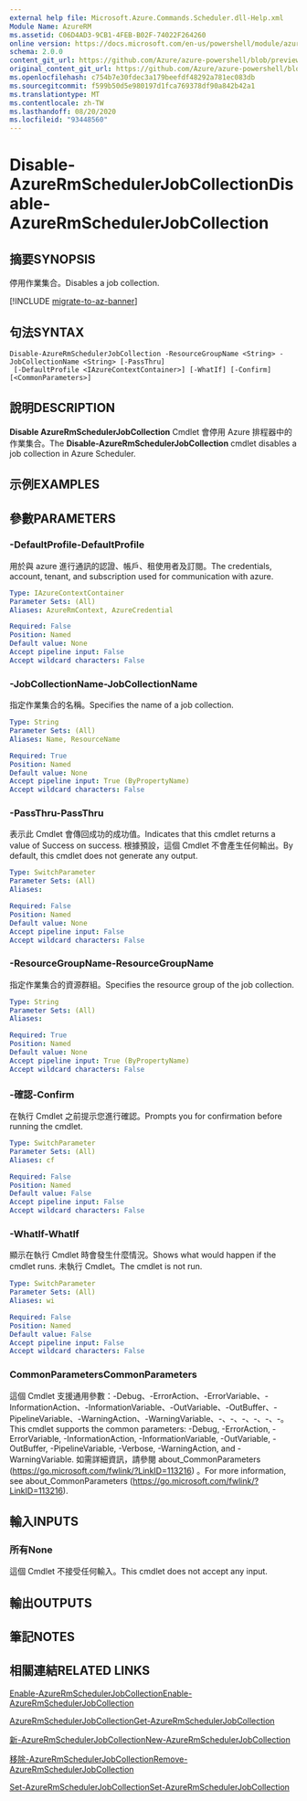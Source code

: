 ```yaml
---
external help file: Microsoft.Azure.Commands.Scheduler.dll-Help.xml
Module Name: AzureRM
ms.assetid: C06D4AD3-9CB1-4FEB-B02F-74022F264260
online version: https://docs.microsoft.com/en-us/powershell/module/azurerm.scheduler/disable-azurermschedulerjobcollection
schema: 2.0.0
content_git_url: https://github.com/Azure/azure-powershell/blob/preview/src/ResourceManager/Scheduler/Commands.Scheduler/help/Disable-AzureRmSchedulerJobCollection.md
original_content_git_url: https://github.com/Azure/azure-powershell/blob/preview/src/ResourceManager/Scheduler/Commands.Scheduler/help/Disable-AzureRmSchedulerJobCollection.md
ms.openlocfilehash: c754b7e30fdec3a179beefdf48292a781ec083db
ms.sourcegitcommit: f599b50d5e980197d1fca769378df90a842b42a1
ms.translationtype: MT
ms.contentlocale: zh-TW
ms.lasthandoff: 08/20/2020
ms.locfileid: "93448560"
---
```

# <span data-ttu-id="0ade4-101">Disable-AzureRmSchedulerJobCollection</span><span class="sxs-lookup"><span data-stu-id="0ade4-101">Disable-AzureRmSchedulerJobCollection</span></span>

## <span data-ttu-id="0ade4-102">摘要</span><span class="sxs-lookup"><span data-stu-id="0ade4-102">SYNOPSIS</span></span>
<span data-ttu-id="0ade4-103">停用作業集合。</span><span class="sxs-lookup"><span data-stu-id="0ade4-103">Disables a job collection.</span></span>

[!INCLUDE [migrate-to-az-banner](../../includes/migrate-to-az-banner.md)]

## <span data-ttu-id="0ade4-104">句法</span><span class="sxs-lookup"><span data-stu-id="0ade4-104">SYNTAX</span></span>

```
Disable-AzureRmSchedulerJobCollection -ResourceGroupName <String> -JobCollectionName <String> [-PassThru]
 [-DefaultProfile <IAzureContextContainer>] [-WhatIf] [-Confirm] [<CommonParameters>]
```

## <span data-ttu-id="0ade4-105">說明</span><span class="sxs-lookup"><span data-stu-id="0ade4-105">DESCRIPTION</span></span>
<span data-ttu-id="0ade4-106">**Disable AzureRmSchedulerJobCollection** Cmdlet 會停用 Azure 排程器中的作業集合。</span><span class="sxs-lookup"><span data-stu-id="0ade4-106">The **Disable-AzureRmSchedulerJobCollection** cmdlet disables a job collection in Azure Scheduler.</span></span>

## <span data-ttu-id="0ade4-107">示例</span><span class="sxs-lookup"><span data-stu-id="0ade4-107">EXAMPLES</span></span>

## <span data-ttu-id="0ade4-108">參數</span><span class="sxs-lookup"><span data-stu-id="0ade4-108">PARAMETERS</span></span>

### <span data-ttu-id="0ade4-109">-DefaultProfile</span><span class="sxs-lookup"><span data-stu-id="0ade4-109">-DefaultProfile</span></span>
<span data-ttu-id="0ade4-110">用於與 azure 進行通訊的認證、帳戶、租使用者及訂閱。</span><span class="sxs-lookup"><span data-stu-id="0ade4-110">The credentials, account, tenant, and subscription used for communication with azure.</span></span>

```yaml
Type: IAzureContextContainer
Parameter Sets: (All)
Aliases: AzureRmContext, AzureCredential

Required: False
Position: Named
Default value: None
Accept pipeline input: False
Accept wildcard characters: False
```

### <span data-ttu-id="0ade4-111">-JobCollectionName</span><span class="sxs-lookup"><span data-stu-id="0ade4-111">-JobCollectionName</span></span>
<span data-ttu-id="0ade4-112">指定作業集合的名稱。</span><span class="sxs-lookup"><span data-stu-id="0ade4-112">Specifies the name of a job collection.</span></span>

```yaml
Type: String
Parameter Sets: (All)
Aliases: Name, ResourceName

Required: True
Position: Named
Default value: None
Accept pipeline input: True (ByPropertyName)
Accept wildcard characters: False
```

### <span data-ttu-id="0ade4-113">-PassThru</span><span class="sxs-lookup"><span data-stu-id="0ade4-113">-PassThru</span></span>
<span data-ttu-id="0ade4-114">表示此 Cmdlet 會傳回成功的成功值。</span><span class="sxs-lookup"><span data-stu-id="0ade4-114">Indicates that this cmdlet returns a value of Success on success.</span></span>
<span data-ttu-id="0ade4-115">根據預設，這個 Cmdlet 不會產生任何輸出。</span><span class="sxs-lookup"><span data-stu-id="0ade4-115">By default, this cmdlet does not generate any output.</span></span>

```yaml
Type: SwitchParameter
Parameter Sets: (All)
Aliases: 

Required: False
Position: Named
Default value: None
Accept pipeline input: False
Accept wildcard characters: False
```

### <span data-ttu-id="0ade4-116">-ResourceGroupName</span><span class="sxs-lookup"><span data-stu-id="0ade4-116">-ResourceGroupName</span></span>
<span data-ttu-id="0ade4-117">指定作業集合的資源群組。</span><span class="sxs-lookup"><span data-stu-id="0ade4-117">Specifies the resource group of the job collection.</span></span>

```yaml
Type: String
Parameter Sets: (All)
Aliases: 

Required: True
Position: Named
Default value: None
Accept pipeline input: True (ByPropertyName)
Accept wildcard characters: False
```

### <span data-ttu-id="0ade4-118">-確認</span><span class="sxs-lookup"><span data-stu-id="0ade4-118">-Confirm</span></span>
<span data-ttu-id="0ade4-119">在執行 Cmdlet 之前提示您進行確認。</span><span class="sxs-lookup"><span data-stu-id="0ade4-119">Prompts you for confirmation before running the cmdlet.</span></span>

```yaml
Type: SwitchParameter
Parameter Sets: (All)
Aliases: cf

Required: False
Position: Named
Default value: False
Accept pipeline input: False
Accept wildcard characters: False
```

### <span data-ttu-id="0ade4-120">-WhatIf</span><span class="sxs-lookup"><span data-stu-id="0ade4-120">-WhatIf</span></span>
<span data-ttu-id="0ade4-121">顯示在執行 Cmdlet 時會發生什麼情況。</span><span class="sxs-lookup"><span data-stu-id="0ade4-121">Shows what would happen if the cmdlet runs.</span></span>
<span data-ttu-id="0ade4-122">未執行 Cmdlet。</span><span class="sxs-lookup"><span data-stu-id="0ade4-122">The cmdlet is not run.</span></span>

```yaml
Type: SwitchParameter
Parameter Sets: (All)
Aliases: wi

Required: False
Position: Named
Default value: False
Accept pipeline input: False
Accept wildcard characters: False
```

### <span data-ttu-id="0ade4-123">CommonParameters</span><span class="sxs-lookup"><span data-stu-id="0ade4-123">CommonParameters</span></span>
<span data-ttu-id="0ade4-124">這個 Cmdlet 支援通用參數：-Debug、-ErrorAction、-ErrorVariable、-InformationAction、-InformationVariable、-OutVariable、-OutBuffer、-PipelineVariable、-WarningAction、-WarningVariable、-、-、-、-、-、-。</span><span class="sxs-lookup"><span data-stu-id="0ade4-124">This cmdlet supports the common parameters: -Debug, -ErrorAction, -ErrorVariable, -InformationAction, -InformationVariable, -OutVariable, -OutBuffer, -PipelineVariable, -Verbose, -WarningAction, and -WarningVariable.</span></span> <span data-ttu-id="0ade4-125">如需詳細資訊，請參閱 about_CommonParameters (https://go.microsoft.com/fwlink/?LinkID=113216) 。</span><span class="sxs-lookup"><span data-stu-id="0ade4-125">For more information, see about_CommonParameters (https://go.microsoft.com/fwlink/?LinkID=113216).</span></span>

## <span data-ttu-id="0ade4-126">輸入</span><span class="sxs-lookup"><span data-stu-id="0ade4-126">INPUTS</span></span>

### <span data-ttu-id="0ade4-127">所有</span><span class="sxs-lookup"><span data-stu-id="0ade4-127">None</span></span>
<span data-ttu-id="0ade4-128">這個 Cmdlet 不接受任何輸入。</span><span class="sxs-lookup"><span data-stu-id="0ade4-128">This cmdlet does not accept any input.</span></span>

## <span data-ttu-id="0ade4-129">輸出</span><span class="sxs-lookup"><span data-stu-id="0ade4-129">OUTPUTS</span></span>

## <span data-ttu-id="0ade4-130">筆記</span><span class="sxs-lookup"><span data-stu-id="0ade4-130">NOTES</span></span>

## <span data-ttu-id="0ade4-131">相關連結</span><span class="sxs-lookup"><span data-stu-id="0ade4-131">RELATED LINKS</span></span>

[<span data-ttu-id="0ade4-132">Enable-AzureRmSchedulerJobCollection</span><span class="sxs-lookup"><span data-stu-id="0ade4-132">Enable-AzureRmSchedulerJobCollection</span></span>](./Enable-AzureRmSchedulerJobCollection.md)

[<span data-ttu-id="0ade4-133">AzureRmSchedulerJobCollection</span><span class="sxs-lookup"><span data-stu-id="0ade4-133">Get-AzureRmSchedulerJobCollection</span></span>](./Get-AzureRmSchedulerJobCollection.md)

[<span data-ttu-id="0ade4-134">新-AzureRmSchedulerJobCollection</span><span class="sxs-lookup"><span data-stu-id="0ade4-134">New-AzureRmSchedulerJobCollection</span></span>](./New-AzureRmSchedulerJobCollection.md)

[<span data-ttu-id="0ade4-135">移除-AzureRmSchedulerJobCollection</span><span class="sxs-lookup"><span data-stu-id="0ade4-135">Remove-AzureRmSchedulerJobCollection</span></span>](./Remove-AzureRmSchedulerJobCollection.md)

[<span data-ttu-id="0ade4-136">Set-AzureRmSchedulerJobCollection</span><span class="sxs-lookup"><span data-stu-id="0ade4-136">Set-AzureRmSchedulerJobCollection</span></span>](./Set-AzureRmSchedulerJobCollection.md)


